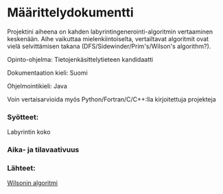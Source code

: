 # Määrittelydokumentti

Projektini aiheena on kahden labyrintingenerointi-algoritmin vertaaminen keskenään.
Aihe vaikuttaa mielenkiintoiselta, vertailtavat algoritmit ovat vielä selvittämisen takana (DFS/Sidewinder/Prim's/Wilson's algorithm?).

Opinto-ohjelma: Tietojenkäsittelytieteen kandidaatti

Dokumentaation kieli: Suomi

Ohjelmointikieli: Java

Voin vertaisarvioida myös Python/Fortran/C/C++:lla kirjoitettuja projekteja

### Syötteet: 

Labyrintin koko

### Aika- ja tilavaativuus

### Lähteet:

[Wilsonin algoritmi](https://weblog.jamisbuck.org/2011/1/20/maze-generation-wilson-s-algorithm)

